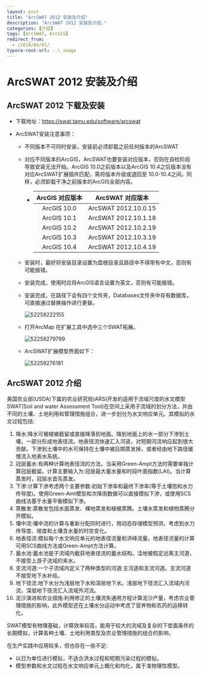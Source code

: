 ```yaml
---
layout: post
title: "ArcSWAT 2012 安装及介绍"
description: "ArcSWAT 2012 安装及介绍."
categories: [介绍]
tags: [ArcSWAT, ArcGIS]
redirect_from:
  - /2018/04/01/
typora-root-url: ..\_image
---
```

# ArcSWAT 2012 安装及介绍

## ArcSWAT 2012 下载及安装

- 下载地址：https://swat.tamu.edu/software/arcswat

- ArcSWAT安装注意事项：

  - 不同版本不可同时安装，安装前必须卸载之前任何版本的ArcSWAT

  - 对应不同版本的ArcGIS，ArcSWAT也要安装对应版本，否则在自检阶段导致安装无法开始。ArcGIS 10.0之前版本以及ArcGIS 10.4之后版本没有对应ArcSWAT扩展插件匹配，需将版本升级或退回至 10.0-10.4之间。同样，必须卸载干净之前版本的ArcGIS全部内容。

    - | ArcGIS 对应版本 |   ArcSWAT 对应版本   |
      | :-------------: | :------------------: |
      |   ArcGIS 10.0   | ArcSWAT 2012.10.0.15 |
      |   ArcGIS 10.1   | ArcSWAT 2012.10.1.18 |
      |   ArcGIS 10.2   | ArcSWAT 2012.10.2.19 |
      |   ArcGIS 10.3   | ArcSWAT 2012.10.3.19 |
      |   ArcGIS 10.4   | ArcSWAT 2012.10.4.19 |

  - 安装时，最好将安装目录设置为盘根目录且路径中不得带有中文，否则有可能报错。

  - 安装完成，使用时应将ArcGIS语言设置为英文，否则有可能报错。

  - 安装完成，在路径下会有四个文件夹，Databases文件夹中存有数据库，可直接通过替换操作进行更替。

    ![52259222155](/1522592221557.png)

  - 打开ArcMap 在扩展工具中选中三个SWAT拓展。

    ![52259279799](/1522592797992.png)

  - ArcSWAT扩展模型界面如下：

    ![52259276181](/1522592761811.png)

## ArcSWAT 2012 介绍

美国农业部(USDA)下属的农业研究局(ARS)开发的适用于流域尺度的水文模型SWAT(Soil and water Assessment Tool)在空间上采用子流域的划分方法，并由不同的土壤、土地利用和管理措施组合，进一步划分为水文响应单元。其模拟的水文过程包括:

1. 降水:降水可被植被截留或直接降落到地面。降到地面上的水一部分下渗到土壤，一部分形成地表径流。地表径流快速汇入河道，对短期河流响应起到很大贡献。下渗到土壤中的水可保持在土壤中被后期蒸发掉，或者经由地下路径缓慢流入地表水系统。
2. 冠层蓄水:有两种计算地表径流的方法。当采用Green-Ampt方法时需要单独计算冠层截留。计算主要输入为:冠层最大蓄水量和时段叶面指数(LAI)。当计算蒸发时，冠层水首先蒸发。
3. 下渗:计算下渗考虑两个主要参数:初始下渗率和最终下渗率(等于土壤饱和水力传导度)。使用Green-Amt模型和次降雨数据可以直接模拟下渗，或使用SCS曲线法基于水量平衡模拟下渗。
4. 蒸散发:蒸散发包括水面蒸发、裸地蒸发和植被蒸腾。土壤水蒸发和植物蒸腾分开模拟。
5. 壤中流:壤中流的计算与重新分配同时进行，用动态存储模型预测，考虑到水力传导度、坡度和土壤含水量的时空变化。
6. 地表径流:模拟每个水文响应单元的地表径流量和洪峰流量。地表径流量的计算可用SCS曲线方法或Green-Ampt方法计算。
7. 蓄水池:蓄水池是子流域内截获地表径流的蓄水结构。洼地被假定远离主河道，不接受上游子流域的来水。
8. 支流河道:一个子流域内定义了两种类型的河道:主河道和支流河道。支流河道不接受地下水补给。
9. 地下径流:地下水分为浅层地下水和深层地下水。浅层地下径流汇入流域内河流，深层地下径流汇入流域外河流。
10. 泥沙演进和农业措施:利用修正的土壤流失通用方程计算泥沙产量，考虑农业管理措施的影响，此外模型还在土壤水分运动中考虑了营养物和农药的运移转化。

SWAT模型有物理基础，计算效率较高，能用于较大的流域及复杂的下垫面条件的长期模拟，计算各种土壤、土地利用类型及农业管理措施的组合的影响，

在生产实践中应用较多，但也存在一些不足:

- 以日为单位进行模拟，不适合洪水过程和短期污染过程的模拟。
- 模型参数和水文过程在水文响应单元上概化和均化，属于准物理性模型。

